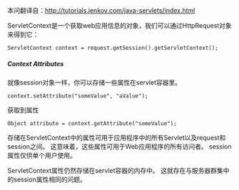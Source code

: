 本问翻译自：http://tutorials.jenkov.com/java-servlets/index.html

ServletContext是一个获取web应用信息的对象，我们可以通过HttpRequest对象来得到它：
```
ServletContext context = request.getSession().getServletContext();
```
#####    Context Attributes

就像session对象一样，你可以存储一些属性在servlet容器里。
```
context.setAttribute("someValue", "aValue");
```
获取到属性
```
Object attribute = context.getAttribute("someValue");
```
存储在ServletContext中的属性可用于应用程序中的所有Servlet以及request和session之间。 这意味着，这些属性可用于Web应用程序的所有访问者。 session属性仅供单个用户使用。

ServletContext属性仍然存储在servlet容器的内存中。 这就存在与服务器群集中的session属性相同的问题。
